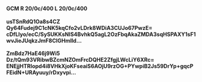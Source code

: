 #### GCM R 20/0c/400 L 20/0c/400
**usTSnRdQ1Oa8s4CZ**<br/>**Qy64Fudej9C1cNK5kqCfo2vLDrk8WDiA3CUJo67PwzE=**<br/>**cDfLlyo/ecC/SySUKKsNIS4BvhkQ5agL2OzFbqAkaZMDA3sqHSPAXY1sF1wvJieJUqkzJmF8CIGHmlld...**<br/><br/>
**ZmBdz7HaE46j9Wi5**<br/>**Dz/tQm93VRibwBZcmNZOmFrcDQHE2ZfgjLWcLiY6XRc=**<br/>**ENEjjHTRIopd4i8VHkXjoKFseaiS6AOjU9rzOG+PYwpiB2Js59DrYp+gqcPFEidN+URAyuuy/rDxyvpi...**
